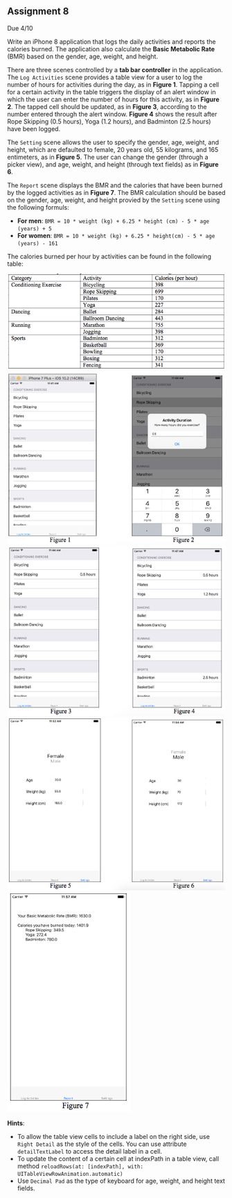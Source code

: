 ## Assignment 8
Due 4/10

Write an iPhone 8 application that logs the daily activities and reports the calories burned. The application also calculate the **Basic Metabolic Rate** (BMR) based on the gender, age, weight, and height.

There are three scenes controlled by a **tab bar controller** in the application. The `Log Activities` scene provides a table view for a user to log the number of hours for activities during the day, as in **Figure 1**. Tapping a cell for a certain activity in the table triggers the display of an alert window in which the user can enter the number of hours for this activity, as in **Figure 2**. The tapped cell should be updated, as in **Figure 3**, according to the number entered through the alert window. **Figure 4** shows the result after Rope Skipping (0.5 hours), Yoga (1.2 hours), and Badminton (2.5 hours) have been logged.

 The `Setting` scene allows the user to specify the gender, age, weight, and height, which are defaulted to female, 20 years old, 55 kilograms, and 165 entimeters, as in **Figure 5**. The user can change the gender (through a picker view), and age, weight, and height (through text fields) as in **Figure 6**.

 The `Report` scene displays the BMR and the calories that have been burned by the logged activities as in **Figure 7**. The BMR calculation should be based on the gender, age, weight, and height provied by the `Setting` scene using the following formuls:
 * **For men**: `BMR = 10 * weight (kg) + 6.25 * height (cm) - 5 * age (years) + 5`
 * **For women**: `BMR = 10 * weight (kg) + 6.25 * height(cm) - 5 * age (years) - 161`

 The calories burned per hour by activities can be found in the following table:

![table](table.png)
![example](example.png)
![example2](example2.png)
![example3](example3.png)
![example4](example4.png)

**Hints**:
* To allow the table view cells to include a label on the right side, use `Right Detail` as the style of the cells. You can use attribute `detailTextLabel` to access the detail label in a cell.
* To update the content of a certain cell at indexPath in a table view, call method `reloadRows(at: [indexPath], with: UITableViewRowAnimation.automatic)`
* Use `Decimal Pad` as the type of keyboard for age, weight, and height text fields.
